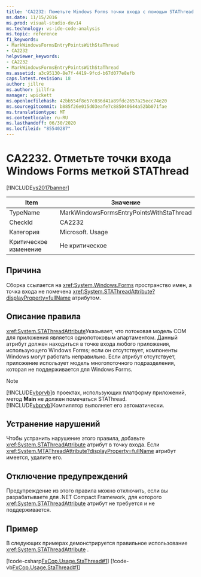```yaml
---
title: 'CA2232: Пометьте Windows Forms точки входа с помощью STAThread | Документация Майкрософт'
ms.date: 11/15/2016
ms.prod: visual-studio-dev14
ms.technology: vs-ide-code-analysis
ms.topic: reference
f1_keywords:
- MarkWindowsFormsEntryPointsWithStaThread
- CA2232
helpviewer_keywords:
- CA2232
- MarkWindowsFormsEntryPointsWithStaThread
ms.assetid: a3c95130-8e7f-4419-9fcd-b67d077e8efb
caps.latest.revision: 18
author: jillre
ms.author: jillfra
manager: wpickett
ms.openlocfilehash: 42bb554f8e57c036d41a89fdc2657a25ecc74e20
ms.sourcegitcommit: b885f26e015d03eafe7c885040644a52bb071fae
ms.translationtype: MT
ms.contentlocale: ru-RU
ms.lasthandoff: 06/30/2020
ms.locfileid: "85540287"
---
```

# <a name="ca2232-mark-windows-forms-entry-points-with-stathread"></a>CA2232. Отметьте точки входа Windows Forms меткой STAThread
[!INCLUDE[vs2017banner](../includes/vs2017banner.md)]

|Item|Значение|
|-|-|
|TypeName|MarkWindowsFormsEntryPointsWithStaThread|
|CheckId|CA2232|
|Категория|Microsoft. Usage|
|Критическое изменение|Не критическое|

## <a name="cause"></a>Причина
 Сборка ссылается на <xref:System.Windows.Forms> пространство имен, а точка входа не помечена <xref:System.STAThreadAttribute?displayProperty=fullName> атрибутом.

## <a name="rule-description"></a>Описание правила
 <xref:System.STAThreadAttribute>Указывает, что потоковая модель COM для приложения является однопотоковым апартаментом. Данный атрибут должен находиться в точке входа любого приложения, использующего Windows Forms; если он отсутствует, компоненты Windows могут работать неправильно. Если атрибут отсутствует, приложение использует модель многопоточного подразделения, которая не поддерживается для Windows Forms.

> [!NOTE]
> [!INCLUDE[vbprvb](../includes/vbprvb-md.md)]в проектах, использующих платформу приложений, метод **Main** не должен помечаться STAThread. [!INCLUDE[vbprvb](../includes/vbprvb-md.md)]Компилятор выполняет его автоматически.

## <a name="how-to-fix-violations"></a>Устранение нарушений
 Чтобы устранить нарушение этого правила, добавьте <xref:System.STAThreadAttribute> атрибут в точку входа. Если <xref:System.MTAThreadAttribute?displayProperty=fullName> атрибут имеется, удалите его.

## <a name="when-to-suppress-warnings"></a>Отключение предупреждений
 Предупреждение из этого правила можно отключить, если вы разрабатываете для .NET Compact Framework, для которого <xref:System.STAThreadAttribute> атрибут не требуется и не поддерживается.

## <a name="example"></a>Пример
 В следующих примерах демонстрируется правильное использование <xref:System.STAThreadAttribute> .

 [!code-csharp[FxCop.Usage.StaThread#1](../snippets/csharp/VS_Snippets_CodeAnalysis/FxCop.Usage.StaThread/cs/FxCop.Usage.StaThread.cs#1)]
 [!code-vb[FxCop.Usage.StaThread#1](../snippets/visualbasic/VS_Snippets_CodeAnalysis/FxCop.Usage.StaThread/vb/FxCop.Usage.StaThread.vb#1)]
